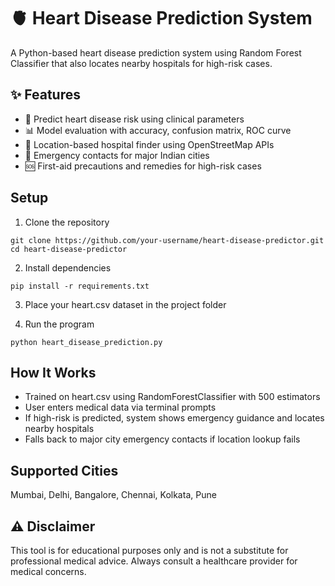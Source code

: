 # 🫀 Heart Disease Prediction System

A Python-based heart disease prediction system using Random Forest Classifier that also locates nearby hospitals for high-risk cases.

## ✨ Features

- 🔬 Predict heart disease risk using clinical parameters
- 📊 Model evaluation with accuracy, confusion matrix, ROC curve
- 📍 Location-based hospital finder using OpenStreetMap APIs
- 🏥 Emergency contacts for major Indian cities
- 🆘 First-aid precautions and remedies for high-risk cases

## Setup

1. Clone the repository
```
git clone https://github.com/your-username/heart-disease-predictor.git
cd heart-disease-predictor
```

2. Install dependencies
```
pip install -r requirements.txt
```

3. Place your heart.csv dataset in the project folder

4. Run the program
```
python heart_disease_prediction.py
```

## How It Works

- Trained on heart.csv using RandomForestClassifier with 500 estimators
- User enters medical data via terminal prompts
- If high-risk is predicted, system shows emergency guidance and locates nearby hospitals
- Falls back to major city emergency contacts if location lookup fails

## Supported Cities

Mumbai, Delhi, Bangalore, Chennai, Kolkata, Pune

## ⚠️ Disclaimer

This tool is for educational purposes only and is not a substitute for professional medical advice. Always consult a healthcare provider for medical concerns.
